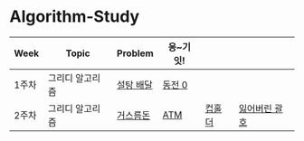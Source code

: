 # Algorithm-Study

| Week | Topic | Problem | 응~기잇! | | |
| --- | --- | --- | --- | --- | --- |
| 1주차 | 그리디 알고리즘 | [설탕 배달](https://www.acmicpc.net/problem/2839) | [동전 0](https://www.acmicpc.net/problem/11047) | | |
| 2주차 | 그리디 알고리즘 | [거스름돈](https://www.acmicpc.net/problem/5585) | [ATM](https://www.acmicpc.net/problem/11399) |[컵홀더](https://www.acmicpc.net/problem/2810)|[잃어버린 괄호](https://www.acmicpc.net/problem/1541)|
